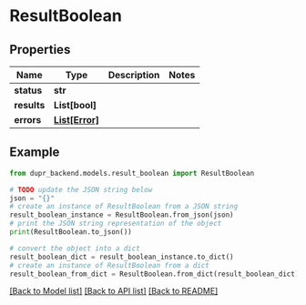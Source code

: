 # ResultBoolean


## Properties

Name | Type | Description | Notes
------------ | ------------- | ------------- | -------------
**status** | **str** |  | 
**results** | **List[bool]** |  | 
**errors** | [**List[Error]**](Error.md) |  | 

## Example

```python
from dupr_backend.models.result_boolean import ResultBoolean

# TODO update the JSON string below
json = "{}"
# create an instance of ResultBoolean from a JSON string
result_boolean_instance = ResultBoolean.from_json(json)
# print the JSON string representation of the object
print(ResultBoolean.to_json())

# convert the object into a dict
result_boolean_dict = result_boolean_instance.to_dict()
# create an instance of ResultBoolean from a dict
result_boolean_from_dict = ResultBoolean.from_dict(result_boolean_dict)
```
[[Back to Model list]](../README.md#documentation-for-models) [[Back to API list]](../README.md#documentation-for-api-endpoints) [[Back to README]](../README.md)


